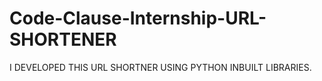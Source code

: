 # Code-Clause-Internship-URL-SHORTENER
I DEVELOPED THIS URL SHORTNER USING PYTHON INBUILT LIBRARIES.
